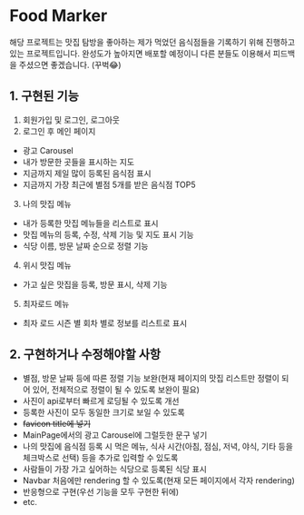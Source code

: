 # Food Marker

해당 프로젝트는 맛집 탐방을 좋아하는 제가 먹었던 음식점들을 기록하기 위해 진행하고 있는 프로젝트입니다. 완성도가 높아지면 배포할 예정이니 다른 분들도 이용해서 피드백을 주셨으면 좋겠습니다. (꾸벅😂)

## 1. 구현된 기능

1. 회원가입 및 로그인, 로그아웃
2. 로그인 후 메인 페이지
- 광고 Carousel
- 내가 방문한 곳들을 표시하는 지도
- 지금까지 제일 많이 등록된 음식점 표시
- 지금까지 가장 최근에 별점 5개를 받은 음식점 TOP5
3. 나의 맛집 메뉴
- 내가 등록한 맛집 메뉴들을 리스트로 표시
- 맛집 메뉴의 등록, 수정, 삭제 기능 및 지도 표시 기능
- 식당 이름, 방문 날짜 순으로 정렬 기능
4. 위시 맛집 메뉴
- 가고 싶은 맛집을 등록, 방문 표시, 삭제 기능
5. 최자로드 메뉴
- 최자 로드 시즌 별 회차 별로 정보를 리스트로 표시

## 2. 구현하거나 수정해야할 사항

- 별점, 방문 날짜 등에 따른 정렬 기능 보완(현재 페이지의 맛집 리스트만 정렬이 되어 있어, 전체적으로 정렬이 될 수 있도록 보완이 필요)
- 사진이 api로부터 빠르게 로딩될 수 있도록 개선
- 등록한 사진이 모두 동일한 크기로 보일 수 있도록
- ~~favicon title에 넣기~~
- MainPage에서의 광고 Carousel에 그럴듯한 문구 넣기
- 나의 맛집에 음식점 등록 시 먹은 메뉴, 식사 시간(아침, 점심, 저녁, 야식, 기타 등을 체크박스로 선택) 등을 추가로 입력할 수 있도록
- 사람들이 가장 가고 싶어하는 식당으로 등록된 식당 표시
- Navbar 처음에만 rendering 할 수 있도록(현재 모든 페이지에서 각자 rendering)
- 반응형으로 구현(우선 기능을 모두 구현한 뒤에)
- etc.
